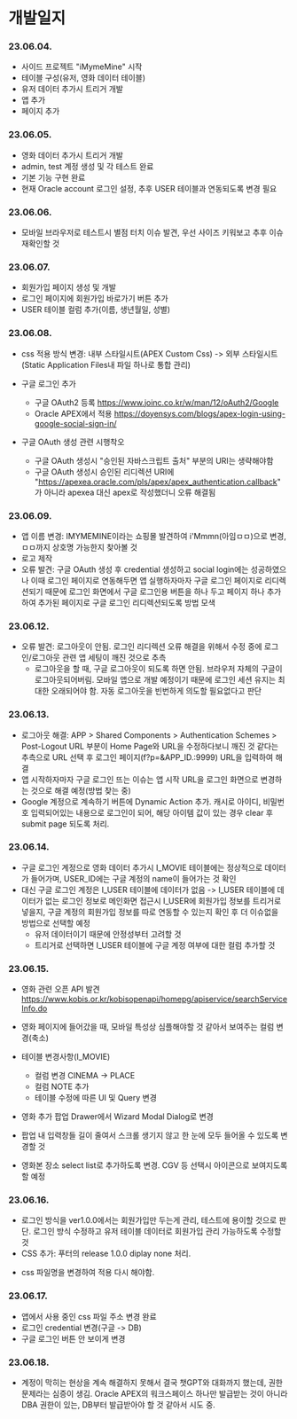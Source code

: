 <h1>개발일지</h1>

<h3>23.06.04.</h3>

- 사이드 프로젝트 "iMymeMine" 시작
- 테이블 구성(유저, 영화 데이터 테이블)
- 유저 데이터 추가시 트리거 개발
- 앱 추가
- 페이지 추가

<h3>23.06.05.</h3>

- 영화 데이터 추가시 트리거 개발
- admin, test 계정 생성 및 각 테스트 완료
- 기본 기능 구현 완료
- 현재 Oracle account 로그인 설정, 추후 USER 테이블과 연동되도록 변경 필요

<h3>23.06.06.</h3>

- 모바일 브라우저로 테스트시 별점 터치 이슈 발견, 우선 사이즈 키워보고 추후 이슈 재확인할 것

<h3>23.06.07.</h3>

- 회원가입 페이지 생성 및 개발
- 로그인 페이지에 회원가입 바로가기 버튼 추가
- USER 테이블 컬럼 추가(이름, 생년월일, 성별)

<h3>23.06.08.</h3>

- css 적용 방식 변경: 내부 스타일시트(APEX Custom Css) -> 외부 스타일시트(Static Application Files내 파일 하나로 통합 관리)
- 구글 로그인 추가
  * 구글 OAuth2 등록 https://www.joinc.co.kr/w/man/12/oAuth2/Google
  * Oracle APEX에서 적용 https://doyensys.com/blogs/apex-login-using-google-social-sign-in/

- 구글 OAuth 생성 관련 시행착오
  * 구글 OAuth 생성시 "승인된 자바스크립트 출처" 부분의 URI는 생략해야함
  * 구글 OAuth 생성시 승인된 리디렉션 URI에 "https://apexea.oracle.com/pls/apex/apex_authentication.callback" 가 아니라 apexea 대신 apex로 작성했더니 오류 해결됨

<h3>23.06.09.</h3>

- 앱 이름 변경: IMYMEMINE이라는 쇼핑몰 발견하여 i'Mmmn(아임ㅁㅁ)으로 변경, ㅁㅁ까지 상호명 가능한지 찾아볼 것
- 로고 제작
- 오류 발견: 구글 OAuth 생성 후 credential 생성하고 social login에는 성공하였으나 이때 로그인 페이지로 연동해두면 앱 실행하자마자 구글 로그인 페이지로 리디렉션되기 때문에 로그인 화면에서 구글 로그인용 버튼을 하나 두고 페이지 하나 추가하여 추가된 페이지로 구글 로그인 리디렉션되도록 방법 모색

<h3>23.06.12.</h3>

- 오류 발견: 로그아웃이 안됨. 로그인 리디렉션 오류 해결을 위해서 수정 중에 로그인/로그아웃 관련 앱 세팅이 깨진 것으로 추측 
  * 로그아웃을 할 때, 구글 로그아웃이 되도록 하면 안됨. 브라우저 자체의 구글이 로그아웃되어버림. 모바일 앱으로 개발 예정이기 때문에 로그인 세션 유지는 최대한 오래되어야 함. 자동 로그아웃을 빈번하게 의도할 필요없다고 판단


<h3>23.06.13.</h3>

- 로그아웃 해결: APP > Shared Components > Authentication Schemes > Post-Logout URL 부분이 Home Page와 URL을 수정하다보니 깨진 것 같다는 추측으로 URL 선택 후 로그인 페이지(f?p=&APP_ID.:9999) URL을 입력하여 해결
- 앱 시작하자마자 구글 로그인 뜨는 이슈는 앱 시작 URL을 로그인 화면으로 변경하는 것으로 해결 예정(방법 찾는 중)
- Google 계정으로 계속하기 버튼에 Dynamic Action 추가. 캐시로 아이디, 비밀번호 입력되어있는 내용으로 로그인이 되어, 해당 아이템 값이 있는 경우 clear 후 submit page 되도록 처리.

<h3>23.06.14.</h3>

- 구글 로그인 계정으로 영화 데이터 추가시 I_MOVIE 테이블에는 정상적으로 데이터가 들어가며, USER_ID에는 구글 계정의 name이 들어가는 것 확인
- 대신 구글 로그인 계정은 I_USER 테이블에 데이터가 없음 -> I_USER 테이블에 데이터가 없는 로그인 정보로 메인화면 접근시 I_USER에 회원가입 정보를 트리거로 넣을지, 구글 계정의 회원가입 정보를 따로 연동할 수 있는지 확인 후 더 이슈없을 방법으로 선택할 예정
  * 유저 데이터이기 때문에 안정성부터 고려할 것
  * 트리거로 선택하면 I_USER 테이블에 구글 계정 여부에 대한 컬럼 추가할 것

<h3>23.06.15.</h3>

- 영화 관련 오픈 API 발견 https://www.kobis.or.kr/kobisopenapi/homepg/apiservice/searchServiceInfo.do
- 영화 페이지에 들어갔을 때, 모바일 특성상 심플해야할 것 같아서 보여주는 컬럼 변경(축소)
- 테이블 변경사항(I_MOVIE)
  * 컬럼 변경 CINEMA -> PLACE
  * 컬럼 NOTE 추가
  * 테이블 수정에 따른 UI 및 Query 변경

- 영화 추가 팝업 Drawer에서 Wizard Modal Dialog로 변경
- 팝업 내 입력창들 길이 줄여서 스크롤 생기지 않고 한 눈에 모두 들어올 수 있도록 변경할 것
- 영화본 장소 select list로 추가하도록 변경. CGV 등 선택시 아이콘으로 보여지도록 할 예정

<h3>23.06.16.</h3>

- 로그인 방식을 ver1.0.0에서는 회원가입만 두는게 관리, 테스트에 용이할 것으로 판단. 로그인 방식 수정하고 유저 테이블 데이터로 회원가입 관리 가능하도록 수정할 것
- CSS 추가: 푸터의 release 1.0.0 diplay none 처리.
 * css 파일명을 변경하여 적용 다시 해야함.

<h3>23.06.17.</h3>

- 앱에서 사용 중인 css 파일 주소 변경 완료
- 로그인 credential 변경(구글 -> DB)
- 구글 로그인 버튼 안 보이게 변경

<h3>23.06.18.</h3>

- 계정이 막히는 현상을 계속 해결하지 못해서 결국 챗GPT와 대화까지 했는데, 권한 문제라는 심증이 생김. Oracle APEX의 워크스페이스 하나만 발급받는 것이 아니라 DBA 권한이 있는, DB부터 발급받아야 할 것 같아서 시도 중.
